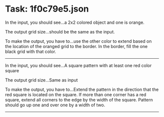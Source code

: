 # Task: 1f0c79e5.json

In the input, you should see...a 2x2 colored object and one is orange.

The output grid size...should be the same as the input.

To make the output, you have to...use the other color to extend based on the location of the oranged grid to the border. In the border, fill the one black grid with that color.

---

In the input, you should see...A square pattern with at least one red color square

The output grid size...Same as input

To make the output, you have to...Extend the pattern in the direction that the red square is located on the square. If more than one corner has a red square, extend all corners to the edge by the width of the square.  Pattern should go up one and over one by a width of two.

---

